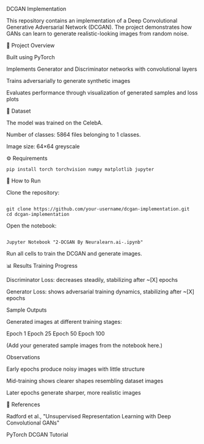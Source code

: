 DCGAN Implementation

This repository contains an implementation of a Deep Convolutional Generative Adversarial Network (DCGAN). The project demonstrates how GANs can learn to generate realistic-looking images from random noise.

📌 Project Overview

Built using PyTorch

Implements Generator and Discriminator networks with convolutional layers

Trains adversarially to generate synthetic images

Evaluates performance through visualization of generated samples and loss plots

📂 Dataset

The model was trained on the  CelebA.

Number of classes: 5864 files belonging to 1 classes.

Image size: 64×64 greyscale 




⚙️ Requirements
```
pip install torch torchvision numpy matplotlib jupyter
```

🏃 How to Run

Clone the repository:

```

git clone https://github.com/your-username/dcgan-implementation.git
cd dcgan-implementation
```


Open the notebook:
```

Jupyter Notebook "2-DCGAN By Neuralearn.ai-.ipynb"

```


Run all cells to train the DCGAN and generate images.

📊 Results
Training Progress

Discriminator Loss: decreases steadily, stabilizing after ~[X] epochs

Generator Loss: shows adversarial training dynamics, stabilizing after ~[X] epochs

Sample Outputs

Generated images at different training stages:

Epoch 1	Epoch 25	Epoch 50	Epoch 100

	
	
	

(Add your generated sample images from the notebook here.)

Observations

Early epochs produce noisy images with little structure

Mid-training shows clearer shapes resembling dataset images

Later epochs generate sharper, more realistic images

📖 References

Radford et al., "Unsupervised Representation Learning with Deep Convolutional GANs"

PyTorch DCGAN Tutorial
